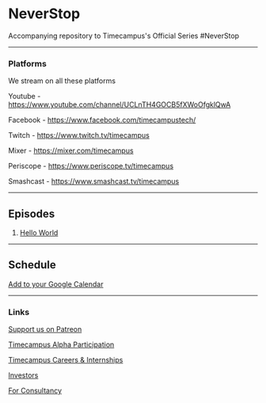 # NeverStop
Accompanying repository to Timecampus's Official Series #NeverStop

------------------------------------------

### Platforms

We stream on all these platforms

Youtube - https://www.youtube.com/channel/UCLnTH4GOCB5fXWoOfgklQwA

Facebook - https://www.facebook.com/timecampustech/

Twitch - https://www.twitch.tv/timecampus

Mixer - https://mixer.com/timecampus

Periscope - https://www.periscope.tv/timecampus

Smashcast - https://www.smashcast.tv/timecampus

------------------------------------------

## Episodes

1. [Hello World](1-HelloWorld)

------------------------------------------

## Schedule

[Add to your Google Calendar](https://calendar.google.com/calendar/embed?src=timecampus.com_3hq4ptks0le2rnd0j01o6014ag%40group.calendar.google.com&ctz=Asia%2FKolkata)

------------------------------------------

### Links

[Support us on Patreon](https://www.patreon.com/timecampus)

[Timecampus Alpha Participation](https://docs.google.com/forms/d/1-fHizPhuXqDKqFZ2ns7Ttl00mT13DtjsRbHE5KtpxXs/viewform)

[Timecampus Careers & Internships](https://docs.google.com/forms/d/1jHW-I5yjHl49itwoyM5xxYUao0X1fbnnoxJd78fS5u8/viewform)

[Investors](https://docs.google.com/forms/d/13jkHPdvqoMDNsyzpC8-Dbv0lai8bXOvOLIovey7hfUM/viewform)

[For Consultancy](https://docs.google.com/forms/d/e/1FAIpQLSeCb-Pu7Hcnh7oRvleRka2VW8EVZ6d8cNEccV7jKVmzhE6ilg/viewform)
